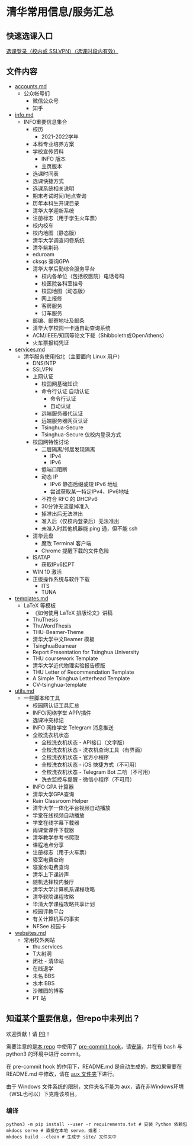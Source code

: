# 清华常用信息/服务汇总

## 快速选课入口

[选课登录（校内或 SSLVPN）（选课时段内有效）](http://zhjwxk.cic.tsinghua.edu.cn/xklogin.do)

## 文件内容
- [accounts.md](accounts.md)
    - 公众帐号们
        - 微信公众号
        - 知乎
- [info.md](info.md)
    - INFO重要信息集合
        - 校历
            - 2021-2022学年 
        - 本科专业培养方案
        - 学校宣传资料
            - INFO 版本
            - 主页版本
        - 选课时间表
        - 选课快捷方式
        - 选课系统相关说明
        - 期末考试时间/地点查询
        - 历年本科生开课目录
        - 清华大学迎新系统
        - 注册标志（用于学生火车票）
        - 校内校车
        - 校内地图（静态版）
        - 清华大学调查问卷系统
        - 清华紫荆码
        - eduroam
        - cksqs 查询GPA
        - 清华大学后勤综合服务平台
            - 校内各单位（包括校医院）电话号码
            - 校医院各科室挂号
            - 校园地图（动态版）
            - 网上报修
            - 客房服务
            - 订车服务
        - 邮编、邮寄地址及邮条
        - 清华大学校园一卡通自助查询系统
        - ACM/IEEE/知网等论文下载（Shibboleth或OpenAthens）
        - 火车票报销凭证
- [services.md](services.md)
    - 清华服务使用指北（主要面向 Linux 用户）
        - DNS/NTP
        - SSLVPN
        - 上网认证
            - 校园网基础知识
            - 命令行认证 自动认证
                - 命令行认证
                - 自动认证
            - 远端服务器代认证
            - 远端服务器网页认证
            - Tsinghua-Secure
            - Tsinghua-Secure 仅校内登录方式
        - 校园网特性讨论
            - 二层隔离/邻居发现隔离
                - IPv4
                - IPv6
            - 低端口阻断
            - 动态 IP
                - IPv6 静态后缀或短 IPv6 地址
                - 尝试获取某一特定IPv4、IPv6地址
            - 不符合 RFC 的 DHCPv6
            - 30分钟无流量掉准入
            - 掉准出后无法准出
            - 准入后（仅校内登录后）无法准出
            - 未准入时其他机器能 ping 通，但不能 ssh
        - 清华云盘
            - 魔改 Terminal 客户端
            - Chrome 提醒下载的文件危险
        - ISATAP 
            - 获取IPv6挂PT
        - WIN 10 激活
        - 正版操作系统与软件下载
            - ITS
            - TUNA
- [templates.md](templates.md)
    - LaTeX 等模板
        - 《如何使用 LaTeX 排版论文》讲稿
        - ThuThesis
        - ThuWordThesis
        - THU-Beamer-Theme
        - 清华大学中文Beamer 模板
        - TsinghuaBeamear
        - Report Presentation for Tsinghua University
        - THU coursework Template
        - 清华大学近代物理实验报告模版
        - THU Letter of Recommendation Template
        - A Simple Tsinghua Letterhead Template
        - CV-tsinghua-template
- [utils.md](utils.md)
    - 一些脚本和工具
        - 校园网认证工具汇总
        - INFO/网络学堂 APP/插件
        - 选课冲突标记
        - INFO 网络学堂 Telegram 消息推送
        - 全校洗衣机状态
            - 全校洗衣机状态 - API接口（文字版）
            - 全校洗衣机状态 - 洗衣机查询工具（有界面）
            - 全校洗衣机状态 - 官方小程序
            - 全校洗衣机状态 - iOS 快捷方式（不可用）
            - 全校洗衣机状态 - Telegram Bot 二哈（不可用）
            - 洗衣监控与提醒 - 微信小程序（不可用）
        - INFO GPA 计算器
        - 清华大学GPA查询
        - Rain Classroom Helper
        - 清华大学一体化平台视频自动播放
        - 学堂在线视频自动播放
        - 学堂在线字幕下载器
        - 雨课堂课件下载器
        - 清华教学参考书爬取
        - 课程地点分享
        - 注册标志（用于火车票）
        - 寝室电费查询
        - 寝室水电费查询
        - 清华上下课铃声
        - 随机选择校内餐厅
        - 清华大学计算机系课程攻略
        - 清华软院课程攻略
        - 华清大学课程攻略共享计划
        - 校园评教平台
        - 有关计算机系的事实
        - NFSee 校园卡
- [websites.md](websites.md)
    - 常用校外网站
        - thu.services
        - T大树洞
        - 闭社 - 清华站
        - 在线退学
        - 未名 BBS
        - 水木 BBS
        - 沙雕园的博客
        - PT 站

## 知道某个重要信息，但repo中未列出？

欢迎贡献！请 [PR](https://github.com/ZenithalHourlyRate/thuservices/pulls)！

需要注意的是[本 repo](https://github.com/ZenithalHourlyRate/thuservices) 中使用了 [pre-commit hook](https://github.com/ZenithalHourlyRate/thuservices/blob/master/pre-commit)，请[安装](https://git-scm.com/book/zh/v2/%E8%87%AA%E5%AE%9A%E4%B9%89-Git-Git-%E9%92%A9%E5%AD%90)，并在有 bash 与 python3 的环境中进行 commit。

在 pre-commit hook 的作用下，README.md 是自动生成的，故如果需要在 README.md 中修改，请在 [aux 文件夹](https://github.com/ZenithalHourlyRate/thuservices/tree/master/aux)下进行。

由于 Windows 文件系统的限制，文件夹名不能为 aux，请在非Windows环境（WSL也可以）下克隆该项目。

### 编译

```
python3 -m pip install --user -r requirements.txt # 安装 Python 依赖包
mkdocs serve # 直接在本地 serve，或者：
mkdocs build --clean # 生成于 site/ 文件夹中
```
